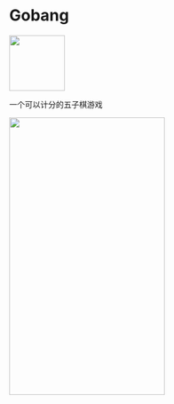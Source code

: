 # Gobang

<img src="https://github.com/InnoFang/Gobang/blob/master/app/src/main/res/drawable/gobang.png" height="100px" width="100px"/>

一个可以计分的五子棋游戏

<img src="http://p1.bpimg.com/567571/83445cec40f2bc67.png" height="500px" width="280px"/>
